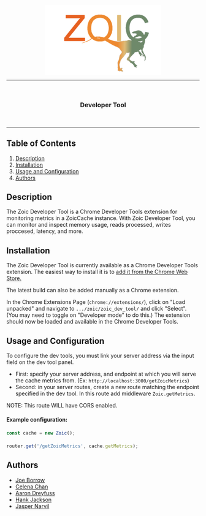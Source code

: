 <p align="center"><img style="display: block;
  margin-left: auto;
  margin-right: auto;" src="zoic_clear.png" width = "300px" alt="Zoic logo">
</p>
<hr>
  <br>
    <h3 align="center">Developer Tool</h3>
  <br>
<hr>

## Table of Contents
1. [Description](#description)
2. [Installation](#installation)
3. [Usage and Configuration](#usage)
4. [Authors](#authors)


## <a name="description"></a>Description

The Zoic Developer Tool is a Chrome Developer Tools extension for monitoring metrics in a ZoicCache instance. With Zoic Developer Tool, you can monitor and inspect memory usage, reads processed, writes proccesed, latency, and more.

## <a name="installation"></a>Installation

The Zoic Developer Tool is currently available as a Chrome Developer Tools extension. The easiest way to install it is to [add it from the Chrome Web Store.](http://heheh.com)

The latest build can also be added manually as a Chrome extension.

In the Chrome Extensions Page (`chrome://extensions/`), click on "Load unpacked" and navigate to `.../zoic/zoic_dev_tool/` and click "Select". (You may need to toggle on "Developer mode" to do this.) The extension should now be loaded and available in the Chrome Developer Tools.

## <a name="#usage"></a>Usage and Configuration

To configure the dev tools, you must link your server address via the input field on the dev tool panel.
- First: specify your server address, and endpoint at which you will serve the cache metrics from. (Ex: `http://localhost:3000/getZoicMetrics`)
- Second: in your server routes, create a new route matching the endpoint specified in the dev tool. In this route add middleware `Zoic.getMetrics`.


NOTE: This route WILL have CORS enabled.

#### Example configuration:
```typescript
const cache = new Zoic();

router.get('/getZoicMetrics', cache.getMetrics);
```

## <a name="authors"></a>Authors

- [Joe Borrow](https://github.com/jmborrow)
- [Celena Chan](https://github.com/celenachan)
- [Aaron Dreyfuss](https://github.com/AaronDreyfuss)
- [Hank Jackson](https://github.com/hankthetank27)
- [Jasper Narvil](https://github.com/jnarvil3)